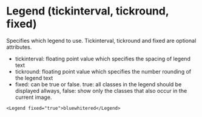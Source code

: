 Legend (tickinterval, tickround, fixed) <value>
=====================================================

Specifies which legend to use. Tickinterval, tickround and fixed are
optional attributes.

-   tickinterval: floating point value which specifies the spacing of
    legend text
-   tickround: floating point value which specifies the number rounding
    of the legend text
-   fixed: can be true or false. true: all classes in the legend should
    be displayed allways, false: show only the classes that also occur
    in the current image.

```
<Legend fixed="true">bluewhitered</Legend>
```
